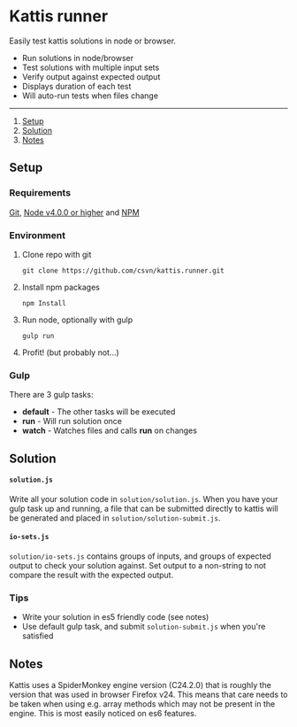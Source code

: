 # Kattis runner

Easily test kattis solutions in node or browser.

* Run solutions in node/browser
* Test solutions with multiple input sets
* Verify output against expected output
* Displays duration of each test
* Will auto-run tests when files change

----------------------

1. [Setup](#setup)
2. [Solution](#solution)
3. [Notes](#notes)


## Setup

### Requirements
[Git](https://git-scm.com/), [Node v4.0.0 or higher](https://nodejs.org/en/) and [NPM](https://www.npmjs.com/)

### Environment
1. Clone repo with git

    ```
    git clone https://github.com/csvn/kattis.runner.git
    ```

2. Install npm packages

    ```
    npm Install
    ```

3. Run node, optionally with gulp

    ```
    gulp run
    ```

4. Profit! (but probably not...)

### Gulp
There are 3 gulp tasks:

* **default** - The other tasks will be executed
* **run** - Will run solution once
* **watch** - Watches files and calls **run** on changes


## Solution

#### `solution.js`
Write all your solution code in `solution/solution.js`. When you have your gulp task up and running, a file that can be submitted directly to kattis will be generated and placed in `solution/solution-submit.js`.

#### `io-sets.js`
`solution/io-sets.js` contains groups of inputs, and groups of expected output to check your solution against. Set output to a non-string to not compare the result with the expected output.

### Tips
* Write your solution in es5 friendly code (see notes)
* Use default gulp task, and submit `solution-submit.js` when you're satisfied


## Notes
Kattis uses a SpiderMonkey engine version (C24.2.0) that is roughly the version that was used in browser Firefox v24. This means that care needs to be taken when using e.g. array methods which may not be present in the engine. This is most easily noticed on es6 features.
